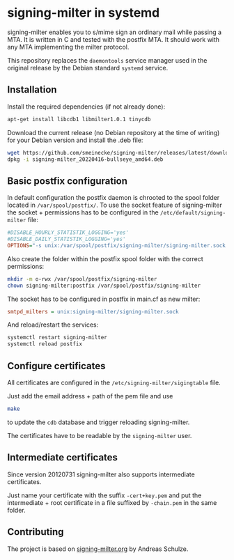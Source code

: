# signing-milter in systemd
signing-milter enables you to s/mime sign an ordinary mail while passing a MTA. It is written in C and tested with the postfix MTA. It should work with any MTA implementing the milter protocol.

This repository replaces the `daemontools` service manager used in the original release by the Debian standard `systemd` service.

## Installation
Install the required dependencies (if not already done):

```bash
apt-get install libcdb1 libmilter1.0.1 tinycdb
```

Download the current release (no Debian repository at the time of writing) for your Debian version and install the .deb file:

```bash
wget https://github.com/smeinecke/signing-milter/releases/latest/download/signing-milter_20220416-bullseye_amd64.deb
dpkg -i signing-milter_20220416-bullseye_amd64.deb
```

## Basic postfix configuration
In default configuration the postfix daemon is chrooted to the spool folder located in `/var/spool/postfix/`. To use the socket feature of signing-milter the socket + permissions has to be configured in the `/etc/default/signing-milter` file:
```ini
#DISABLE_HOURLY_STATISTIK_LOGGING='yes'
#DISABLE_DAILY_STATISTIK_LOGGING='yes'
OPTIONS="-s unix:/var/spool/postfix/signing-milter/signing-milter.sock -c postfix"
```

Also create the folder within the postfix spool folder with the correct permissions:
```bash
mkdir -m o-rwx /var/spool/postfix/signing-milter
chown signing-milter:postfix /var/spool/postfix/signing-milter
```

The socket has to be configured in postfix in main.cf as new milter:
```ini
smtpd_milters = unix:signing-milter/signing-milter.sock
```

And reload/restart the services:
```bash
systemctl restart signing-milter
systemctl reload postfix
```

## Configure certificates
All certificates are configured in the `/etc/signing-milter/sigingtable` file.

Just add the email address + path of the pem file and use
```bash
make
```
to update the `cdb` database and trigger reloading signing-milter.

The certificates have to be readable by the `signing-milter` user.

## Intermediate certificates
Since version 20120731 signing-milter also supports intermediate certificates.

Just name your certificate with the suffix `-cert+key.pem` and put the intermediate + root certificate in a file suffixed by `-chain.pem` in the same folder.

## Contributing
The project is based on [signing-milter.org](https://signing-milter.org/) by Andreas Schulze.